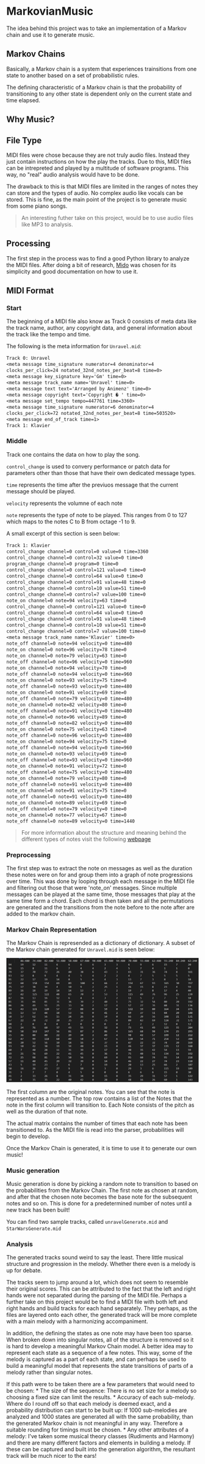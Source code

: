 ﻿# MarkovianMusic

 The idea behind this project was to take an implementation of a Markov chain and use it 
 to generate music. 

 ## Markov Chains

 Basically, a Markov chain is a system that experiences trainsitions from one state to another based on a set of probabilistic rules. 

 The defining characteristic of a Markov chain is that the probability of transitioning to any other state is dependent only on the current state and time elapsed. 

## Why Music? 

## File Type

MIDI files were chose because they are not truly audio files. Instead they just contain instructions on how the play the tracks. Due to this, MIDI files can be intrepreted and played by a multitude of software programs. This way, no "real" audio analysis would have to be done. 

The drawback to this is that MIDI files are limited in the ranges of notes they can store and the types of audio. No complex audio like vocals can be stored. This is fine, as the main point of the project is to generate music from some piano songs. 

> An interesting futher take on this project, would be to use audio files like MP3 to analysis. 

## Processing 

The first step in the process was to find a good Python library to analyze the MIDI files. After doing a bit of research, [Mido](https://mido.readthedocs.io/en/latest/) was chosen for its simplicity and good documentation on how to use it. 

## MIDI Format

### Start

The beginning of a MIDI file also know as Track 0 consists of meta data like the track name, author, any copyright data, and general information about the track like the tempo and time. 

The following is the meta information for `Unravel.mid`:

```
Track 0: Unravel
<meta message time_signature numerator=4 denominator=4 clocks_per_click=24 notated_32nd_notes_per_beat=8 time=0>
<meta message key_signature key='Gm' time=0>
<meta message track_name name='Unravel' time=0>
<meta message text text='Arranged by Animenz' time=0>
<meta message copyright text='Copyright � ' time=0>
<meta message set_tempo tempo=447761 time=3360>
<meta message time_signature numerator=6 denominator=4 clocks_per_click=72 notated_32nd_notes_per_beat=8 time=503520>
<meta message end_of_track time=1>
Track 1: Klavier
```

### Middle

Track one contains the data on how to play the song. 

`control_change` is used to convery performance or patch data for parameters other than those that have their own dedicated message types. 

`time` represents the time after the previuos message that the current message should be played. 

`velocity` represents the volumne of each note

`note` represents the type of note to be played. This ranges from 0 to 127 which maps to the notes C to B from octage -1 to 9. 

A small excerpt of this section is seen below: 

```
Track 1: Klavier
control_change channel=0 control=0 value=0 time=3360
control_change channel=0 control=32 value=0 time=0
program_change channel=0 program=0 time=0
control_change channel=0 control=121 value=0 time=0
control_change channel=0 control=64 value=0 time=0
control_change channel=0 control=91 value=48 time=0
control_change channel=0 control=10 value=51 time=0
control_change channel=0 control=7 value=100 time=0
note_on channel=0 note=94 velocity=63 time=0
control_change channel=0 control=121 value=0 time=0
control_change channel=0 control=64 value=0 time=0
control_change channel=0 control=91 value=48 time=0
control_change channel=0 control=10 value=51 time=0
control_change channel=0 control=7 value=100 time=0
<meta message track_name name='Klavier' time=0>
note_off channel=0 note=94 velocity=0 time=480
note_on channel=0 note=96 velocity=78 time=0
note_on channel=0 note=79 velocity=63 time=0
note_off channel=0 note=96 velocity=0 time=960
note_on channel=0 note=94 velocity=70 time=0
note_off channel=0 note=94 velocity=0 time=960
note_on channel=0 note=93 velocity=75 time=0
note_off channel=0 note=93 velocity=0 time=480
note_on channel=0 note=91 velocity=69 time=0
note_off channel=0 note=79 velocity=0 time=480
note_on channel=0 note=82 velocity=80 time=0
note_off channel=0 note=91 velocity=0 time=480
note_on channel=0 note=96 velocity=89 time=0
note_off channel=0 note=82 velocity=0 time=480
note_on channel=0 note=75 velocity=63 time=0
note_off channel=0 note=96 velocity=0 time=480
note_on channel=0 note=94 velocity=75 time=0
note_off channel=0 note=94 velocity=0 time=960
note_on channel=0 note=93 velocity=69 time=0
note_off channel=0 note=93 velocity=0 time=960
note_on channel=0 note=91 velocity=72 time=0
note_off channel=0 note=75 velocity=0 time=480
note_on channel=0 note=79 velocity=80 time=0
note_off channel=0 note=91 velocity=0 time=480
note_on channel=0 note=91 velocity=75 time=0
note_off channel=0 note=91 velocity=0 time=480
note_on channel=0 note=89 velocity=69 time=0
note_off channel=0 note=79 velocity=0 time=0
note_on channel=0 note=77 velocity=67 time=0
note_off channel=0 note=89 velocity=0 time=1440
```

> For more information about the structure and meaning behind the different types of notes visit the following [webpage](http://www.music.mcgill.ca/~ich/classes/mumt306/StandardMIDIfileformat.html)


### Preprocessing

The first step was to extract the note on messages as well as the duration these notes were on for and group them into a graph of note progressions over time. This was done by looping through each message in the MIDI file and filtering out those that were 'note_on' messages. Since multiple messages can be played at the same time, those messages that play at the same time form a chord. Each chord is then taken and all the permutations are generated and the transitions from the note before to the note after are added to the markov chain. 

### Markov Chain Representation

The Markov Chain is represended as a dictionary of dictionary. A subset of the Markov chain generated for `Unravel.mid` is seen below:

![`Unravel.mid` markov chain](https://github.com/Jason8Ni/MarkovianMusic/blob/master/exampleMatrix.PNG)

The first column are the original notes. You can see that the note is represented as a number. The top row contains a list of the Notes that the note in the first column will transition to. Each Note consists of the pitch as well as the duration of that note. 

The actual matrix contains the number of times that each note has been transitioned to. As the MIDI file is read into the parser, probabilities will begin to develop. 

Once the Markov Chain is generated, it is time to use it to generate our own music!

### Music generation

Music generation is done by picking a random note to transition to based on the probabilities from the Markov Chain. The first note as chosen at random, and after that the chosen note becomes the base note for the subsequent notes and so on. This is done for a predetermined number of notes until a new track has been built!

You can find two sample tracks, called `unravelGenerate.mid` and `StarWarsGenerate.mid`

### Analysis 

The generated tracks sound weird to say the least. There little musical structure and progression in the melody. Whether there even is a melody is up for debate. 

The tracks seem to jump around a lot, which does not seem to resemble their original scores. This can be attributed to the fact that the left and right hands were not separated during the parsing of the MIDI file. Perhaps a further take on this project would be to find a MIDI file with both left and right hands and build tracks for each hand separately. They perhaps, as the files are layered onto each other, the generated track will be more complete with a main melody with a harmonizing accompaniment. 

In addition, the defining the states as one note may have been too sparse. When broken down into singular notes, all of the structure is removed so it is hard to develop a meaningful Markov Chain model. A better idea may to represent each state as a sequence of a few notes. This way, some of the melody is captured as a part of each state, and can perhaps be used to build a meaningful model that represents the state transitions of parts of a melody rather than singular notes. 

If this path were to be taken there are a few parameters that would need to be chosen: 
    * The size of the sequence: There is no set size for a melody so choosing a fixed size can limit the results. 
    * Accuracy of each sub-melody. Where do I round off so that each melody is deemed exact, and a probability distribution can   start to be built up: If 1000 sub-melodies are analyzed and 1000 states are generated all with the same probability, than   the generated Markov chain is not meaningful in any way. Therefore a suitable rounding for timings must be chosen. 
    * Any other attributes of a melody: I've taken some musical theory classes (Rudiments and Harmony) and there are many different factors and elements in building a melody. If these can be captured and built into the generation algorithm, the resultant track will be much nicer to the ears! 
